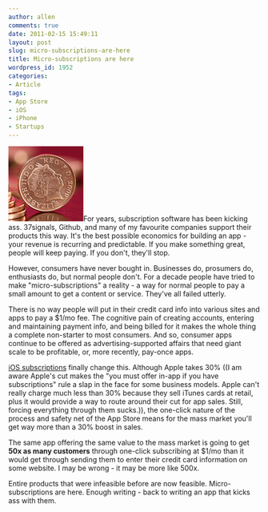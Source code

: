 ```yaml
---
author: allen
comments: true
date: 2011-02-15 15:49:11
layout: post
slug: micro-subscriptions-are-here
title: Micro-subscriptions are here
wordpress_id: 1952
categories:
- Article
tags:
- App Store
- iOS
- iPhone
- Startups
---
```


![](/images/wp-uploads/2011/02/micro.png)For years, subscription software has been kicking ass. 37signals, Github, and many of my favourite companies support their products this way. It's the best possible economics for building an app - your revenue is recurring and predictable. If you make something great, people will keep paying. If you don't, they'll stop.

However, consumers have never bought in. Businesses do, prosumers do, enthusiasts do, but normal people don't. For a decade people have tried to make "micro-subscriptions" a reality - a way for normal people to pay a small amount to get a content or service. They've all failed utterly.

There is no way people will put in their credit card info into various sites and apps to pay a $1/mo fee. The cognitive pain of creating accounts, entering and maintaining payment info, and being billed for it makes the whole thing a complete non-starter to most consumers. And so, consumer apps continue to be offered as advertising-supported affairs that need giant scale to be profitable, or, more recently, pay-once apps.

[iOS subscriptions](http://arstechnica.com/apple/news/2011/02/apples-in-app-subscriptions-if-we-bring-in-subscribers-we-deserve-a-cut.ars) finally change this. Although Apple takes 30% ((I am aware Apple's cut makes the "you must offer in-app if you have subscriptions" rule a slap in the face for some business models. Apple can't really charge much less than 30% because they sell iTunes cards at retail, plus it would provide a way to route around their cut for app sales. Still, forcing everything through them sucks.)), the one-click nature of the process and safety net of the App Store means for the mass market you'll get way more than a 30% boost in sales.

The same app offering the same value to the mass market is going to get **50x as many customers** through one-click subscribing at $1/mo than it would get through sending them to enter their credit card information on some website. I may be wrong - it may be more like 500x.

Entire products that were infeasible before are now feasible. Micro-subscriptions are here. Enough writing - back to writing an app that kicks ass with them.
